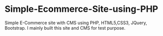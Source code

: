 # Simple-Ecommerce-Site-using-PHP
Simple E-Commerce site with CMS using PHP, HTML5,CSS3, JQuery, Bootstrap. I mainly built this site and CMS for test purpose. 
